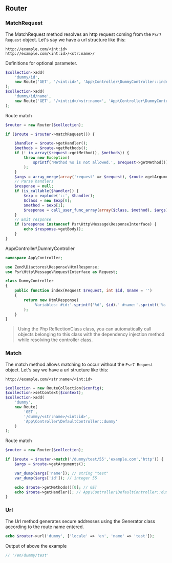 
## Router

### MatchRequest

The MatchRequest method resolves an http request coming from the `Psr7 Request` object. Let's say we have a url structure like this:

```
http://example.com/<int:id>
http://example.com/<int:id>/<str:name>/
```

Definitions for optional parameter.

```php
$collection->add(
    'dummy/id',
    new Route('GET', '/<int:id>', 'App\Controller\DummyController::index')
);
$collection->add(
    'dummy/id/name',
    new Route('GET', '/<int:id>/<str:name>', 'App\Controller\DummyController::index')
);
```

Route match

```php
$router = new Router($collection);

if ($route = $router->matchRequest()) {

    $handler = $route->getHandler();
    $methods = $route->getMethods();
    if (! in_array($request->getMethod(), $methods)) {
        throw new Exception(
            sprintf('Method %s is not allowed.', $request->getMethod())
        );
    }
    $args = array_merge(array('request' => $request), $route->getArguments());
    // Parse handlers
    $response = null;
    if (is_callable($handler)) {
        $exp = explode('::', $handler);
        $class = new $exp[0];
        $method = $exp[1];
        $response = call_user_func_array(array($class, $method), $args);
    }
    // Emit response
    if ($response instanceof Psr\Http\Message\ResponseInterface) {
        echo $response->getBody();
    }
}
```

App\Controller\DummyController

```php
namespace App\Controller;

use Zend\Diactoros\Response\HtmlResponse;
use Psr\Http\Message\RequestInterface as Request;

class DummyController
{
    public function index(Request $request, int $id, $name = '')
    {
        return new HtmlResponse(
            'Variables: #id:'.sprintf('%d', $id).' #name:'.sprintf('%s', $name)
        );
    }
}
```

> Using the Php ReflectionClass class, you can automatically call objects belonging to this class with the dependency injection method while resolving the controller class.


### Match

The match method allows matching to occur without the `Psr7 Request` object. Let's say we have a url structure like this:

```
http://example.com/<str:name>/<int:id>
```

```php
$collection = new RouteCollection($config);
$collection->setContext($context);
$collection->add(
    'dummy',
    new Route(
        'GET',
        '/dummy/<str:name>/<int:id>',
        'App\Controller\DefaultController::dummy'
    )
);
```

Route match

```php
$router = new Router($collection);

if ($route = $router->match('/dummy/test/55','example.com','http')) {
    $args = $route->getArguments();

    var_dump($args['name']); // string "test"
    var_dump($args['id']); // integer 55

    echo $route->getMethods()[0]; // GET
    echo $route->getHandler(); // App\Controller\DefaultController::dummy
}
```

### Url

The Url method generates secure addresses using the Generator class according to the route name entered.

```php
echo $router->url('dummy', ['locale' => 'en', 'name' => 'test']);
```

Output of above the example

```php
// '/en/dummy/test'
```